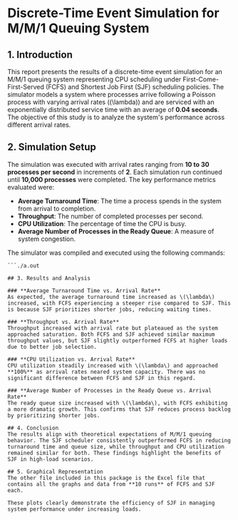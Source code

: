 # Discrete-Time Event Simulation for M/M/1 Queuing System  

## 1. Introduction  
This report presents the results of a discrete-time event simulation for an M/M/1 queuing system representing CPU scheduling under First-Come-First-Served (FCFS) and Shortest Job First (SJF) scheduling policies. The simulator models a system where processes arrive following a Poisson process with varying arrival rates (\(\lambda\)) and are serviced with an exponentially distributed service time with an average of **0.04 seconds**. The objective of this study is to analyze the system's performance across different arrival rates.  

## 2. Simulation Setup  
The simulation was executed with arrival rates ranging from **10 to 30 processes per second** in increments of **2**. Each simulation run continued until **10,000 processes** were completed. The key performance metrics evaluated were:  

- **Average Turnaround Time**: The time a process spends in the system from arrival to completion.  
- **Throughput**: The number of completed processes per second.  
- **CPU Utilization**: The percentage of time the CPU is busy.  
- **Average Number of Processes in the Ready Queue**: A measure of system congestion.  

The simulator was compiled and executed using the following commands:  

```g++ main.cpp
```./a.out

## 3. Results and Analysis  

### **Average Turnaround Time vs. Arrival Rate**  
As expected, the average turnaround time increased as \(\lambda\) increased, with FCFS experiencing a steeper rise compared to SJF. This is because SJF prioritizes shorter jobs, reducing waiting times.  

### **Throughput vs. Arrival Rate**  
Throughput increased with arrival rate but plateaued as the system approached saturation. Both FCFS and SJF achieved similar maximum throughput values, but SJF slightly outperformed FCFS at higher loads due to better job selection.  

### **CPU Utilization vs. Arrival Rate**  
CPU utilization steadily increased with \(\lambda\) and approached **100%** as arrival rates neared system capacity. There was no significant difference between FCFS and SJF in this regard.  

### **Average Number of Processes in the Ready Queue vs. Arrival Rate**  
The ready queue size increased with \(\lambda\), with FCFS exhibiting a more dramatic growth. This confirms that SJF reduces process backlog by prioritizing shorter jobs.  

## 4. Conclusion  
The results align with theoretical expectations of M/M/1 queuing behavior. The SJF scheduler consistently outperformed FCFS in reducing turnaround time and queue size, while throughput and CPU utilization remained similar for both. These findings highlight the benefits of SJF in high-load scenarios.  

## 5. Graphical Representation  
The other file included in this package is the Excel file that contains all the graphs and data from **10 runs** of FCFS and SJF each.  

These plots clearly demonstrate the efficiency of SJF in managing system performance under increasing loads.  
